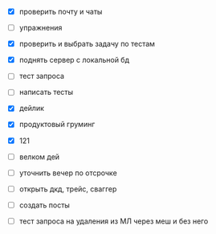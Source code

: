 - [x] проверить почту и чаты
- [ ] упражнения

- [x] проверить и выбрать задачу по тестам
- [x] поднять сервер с локальной бд
- [ ] тест запроса
- [ ] написать тесты
- [x] дейлик
- [x] продуктовый груминг
- [x] 121
- [ ] велком дей
- [ ] уточнить вечер по отсрочке


- [ ] открыть дкд, трейс, сваггер
- [ ] создать посты
- [ ] тест запроса на удаления из МЛ через меш и без него




